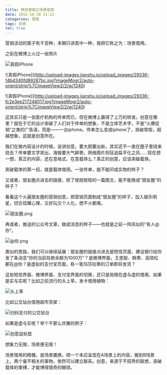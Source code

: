 ```yaml
---
title: 微信营销之场景借用
date: 2015-10-20 21:12
categories: 随笔
tags: 杂感
toc: true
---
```

营销活动的案子有千百种，本期只讲其中一种，我把它称之为：场景借用。

之前在微博上火过一张照片

![真假iPhone](http://upload-images.jianshu.io/upload_images/29336-adcb024d8ca17a6f.jpg?imageMogr2/auto-orient/strip%7CimageView2/2/w/1240)

![真假iPhone]](http://upload-images.jianshu.io/upload_images/29336-14b4340fd89287bc.jpg?imageMogr2/auto-orient/strip%7CimageView2/2/w/1240)

![真假iPhone]](http://upload-images.jianshu.io/upload_images/29336-fc2e3ee217248017.jpg?imageMogr2/auto-orient/strip%7CimageView2/2/w/1240)

这其实只是一张医疗机构的传单而已，但在微博上赢得了上万的转发。创意在哪里？就在于它的设计突破了人们对于传单的想象，不是立体艺术字，不是“火爆促销”之类的广告语，而是——一台iphone。传单怎么变成iphone了，突破常规，超越想象，这就是创意所在。

我们在做内容设计的时候，说讲创意，要大胆要出新，其实还不一直在圈子里绕来绕去？传单要文字突出，海报要大气鲜艳，网络图片则狂追扁平化之风……现在想一想，真正的内容，还在意格式、在意载体么？真正的创意，应该突破载体。

突破载体的第一招，就是载体借用。一张传单，能不能印成实物的样子？

又或者，朋友圈点进去的链接，除了规规矩矩的一篇图文，能不能换成“朋友圈”的样子？

看看这个火遍朋友圈的营销创意，把营销页面制成“朋友圈”的样子，加入娱乐明星，切合炫耀心理，又好玩又个人化，想不火都难。

![朋友圈.png](http://upload-images.jianshu.io/upload_images/29336-2af2486cb646c1f3.png?imageMogr2/auto-orient/strip%7CimageView2/2/w/1240)

再或者，推送的公众号文章，做成消息的样子——也就是之前一阵风似的“有人@你”。

![@你.png](http://upload-images.jianshu.io/upload_images/29336-010d014ac75334ba.png?imageMogr2/auto-orient/strip%7CimageView2/2/w/1240)

类似的思路，我们可以继续延展：朋友圈的链接点进去是短信页面，建设银行给你发了条消息“你的当前存款余额为1000万”？是微博界面，王思聪、韩寒、高晓松都在@你？是虚拟的支付宝页面，有一笔玛莎拉蒂的订单即将发货？

这些短信界面、微博界面、支付宝界面的切换，还只是局限在虚与虚的借用，如果是实与实呢？比如之前流行的头上草，发卡借用植物：

![头上草](http://upload-images.jianshu.io/upload_images/29336-e3310fdb1193134b.png?imageMogr2/auto-orient/strip%7CimageView2/2/w/1240)

比如公交站台借用超市货架：

![扫码支付的公交站台](http://upload-images.jianshu.io/upload_images/29336-49356b41a186c5a9.jpg?imageMogr2/auto-orient/strip%7CimageView2/2/w/1240)

如果是虚与实呢？举个不那么优雅的例子：

![创意鼠标垫](http://upload-images.jianshu.io/upload_images/29336-d6fcddb9c2454e67.jpg?imageMogr2/auto-orient/strip%7CimageView2/2/w/1240)

想象力无限，场景便无限！

场景借用的精髓，是场景置换，把一个本应呈现在A场景上的内容，搬到B场景上，两个毫不相关的事物，依然可以建立联系。创意，来源于不搭界的联想，突破载体的束缚，才能博得猎奇的眼球。
